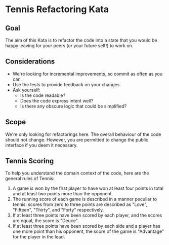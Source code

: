 # Tennis Refactoring Kata

## Goal

The aim of this Kata is to refactor the code into a state that you would be happy leaving for your peers (or your future self!) to work on.

## Considerations

* We're looking for incremental improvements, so commit as often as you can. 
* Use the tests to provide feedback on your changes.
* Ask yourself:
  * Is the code readable?
  * Does the code express intent well?
  * Is there any obscure logic that could be simplified?

## Scope

We're only looking for refactorings here. The overall behaviour of the code should not change. However, you are permitted to change the public interface if you deem it necessary.

## Tennis Scoring

To help you understand the domain context of the code, here are the general rules of Tennis:

1. A game is won by the first player to have won at least four points in total and at least two points more than the opponent.
2. The running score of each game is described in a manner peculiar to tennis: scores from zero to three points are described as "Love", "Fifteen", "Thirty", and "Forty" respectively.
3. If at least three points have been scored by each player, and the scores are equal, the score is "Deuce".
4. If at least three points have been scored by each side and a player has one more point than his opponent, the score of the game is "Advantage" for the player in the lead.
